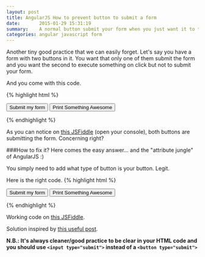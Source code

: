 ```yaml
---
layout: post
title: AngularJS How to prevent button to submit a form
date:       2015-01-29 15:31:19
summary:    A normal button submit your form when you just want it to trigger click event?
categories: angular javascript form
---
```


Another tiny good practice that we can easily forget.
Let's say you have a form with two buttons in it. You want that only one of them submit the form and you want the second to execute something on click but not to submit your form.

And you come with this code.

{% highlight html %}
<form ng-controller="YourController" ng-submit="Submit()">
	<button>Submit my form</button>
	<button ng-click="PrintSomethingAwesome()">Print Something Awesome</button>
</form>
{% endhighlight %}

As you can notice on [this JSFiddle][1] (open your console), both buttons are submitting the form. Concerning right?

###How to fix it?
Here comes the easy answer... and the "attribute jungle" of AngularJS :)

You simply need to add what type of button is your button. Legit.

Here is the right code.
{% highlight html %}
<form ng-controller="YourController" ng-submit="Submit()">
	<button type="submit">Submit my form</button>
	<button type="button" ng-click="PrintSomethingAwesome()">Print Something Awesome</button>
</form>
{% endhighlight %}

Working code on [this JSFiddle][2].

Solution inspired by [this useful post][3].

**N.B.: It's always cleaner/good practice to be clear in your HTML code and you should use `<input type="submit">` instead of a `<button type="submit">`**

  [1]: http://jsfiddle.net/vatweb/y85cytpq/
  [2]: http://jsfiddle.net/vatweb/mu4mhm59/
  [3]: https://github.com/angular/angular.js/issues/6017